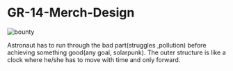 # GR-14-Merch-Design

![bounty](https://user-images.githubusercontent.com/60012090/175820300-c908c70b-ee81-452e-b5fa-b172f67441b1.png)

Astronaut has to run through the bad part(struggles ,pollution) before achieving  something good(any goal, solarpunk).
The outer structure is like a clock where he/she has to move with time and only forward.
